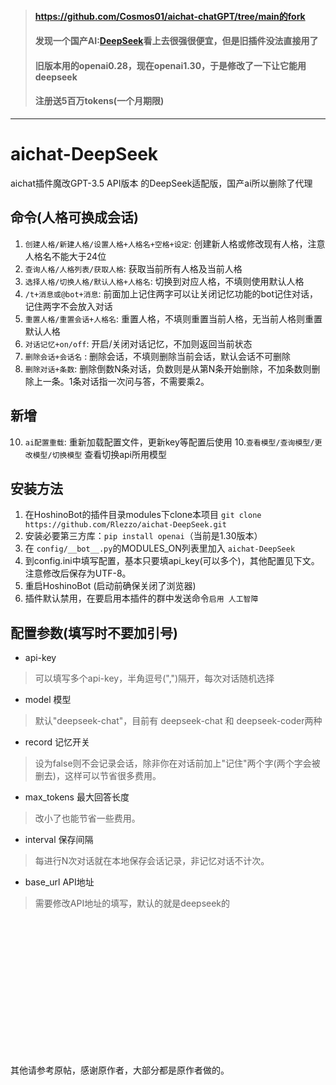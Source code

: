 > #### https://github.com/Cosmos01/aichat-chatGPT/tree/main的fork
> #### 发现一个国产AI:[DeepSeek](https://www.deepseek.com/)看上去很强很便宜，但是旧插件没法直接用了
> #### 旧版本用的openai0.28，现在openai1.30，于是修改了一下让它能用deepseek
> #### 注册送5百万tokens(一个月期限)
------
  
# aichat-DeepSeek
  
aichat插件魔改GPT-3.5 API版本  的DeepSeek适配版，国产ai所以删除了代理
  
## 命令(人格可换成会话)
1. `创建人格/新建人格/设置人格+人格名+空格+设定`: 创建新人格或修改现有人格，注意人格名不能大于24位
2. `查询人格/人格列表/获取人格`: 获取当前所有人格及当前人格
3. `选择人格/切换人格/默认人格+人格名`: 切换到对应人格，不填则使用默认人格
4. `/t+消息或@bot+消息`: 前面加上记住两字可以让关闭记忆功能的bot记住对话，记住两字不会放入对话
5. `重置人格/重置会话+人格名`: 重置人格，不填则重置当前人格，无当前人格则重置默认人格
6. `对话记忆+on/off`: 开启/关闭对话记忆，不加则返回当前状态
7. `删除会话+会话名` : 删除会话，不填则删除当前会话，默认会话不可删除
8. `删除对话+条数`: 删除倒数N条对话，负数则是从第N条开始删除，不加条数则删除上一条。1条对话指一次问与答，不需要乘2。
## 新增
10. `ai配置重载`: 重新加载配置文件，更新key等配置后使用
10.`查看模型/查询模型/更改模型/切换模型` 查看切换api所用模型
  
  
## 安装方法
1. 在HoshinoBot的插件目录modules下clone本项目 `git clone https://github.com/Rlezzo/aichat-DeepSeek.git`
2. 安装必要第三方库：`pip install openai`（当前是1.30版本）
3. 在 `config/__bot__.py`的MODULES_ON列表里加入 `aichat-DeepSeek`
4. 到config.ini中填写配置，基本只要填api_key(可以多个)，其他配置见下文。注意修改后保存为UTF-8。
5. 重启HoshinoBot (启动前确保关闭了浏览器)
6. 插件默认禁用，在要启用本插件的群中发送命令`启用 人工智障`
  

## 配置参数(填写时不要加引号)
- api-key
> 可以填写多个api-key，半角逗号(",")隔开，每次对话随机选择
- model 模型
> 默认"deepseek-chat"，目前有 deepseek-chat 和 deepseek-coder两种
- record 记忆开关
> 设为false则不会记录会话，除非你在对话前加上"记住"两个字(两个字会被删去)，这样可以节省很多费用。
- max_tokens 最大回答长度
> 改小了也能节省一些费用。
- interval 保存间隔
> 每进行N次对话就在本地保存会话记录，非记忆对话不计次。
- base_url API地址
> 需要修改API地址的填写，默认的就是deepseek的


<br><br><br><br><br><br><br><br>
------  
其他请参考原帖，感谢原作者，大部分都是原作者做的。

